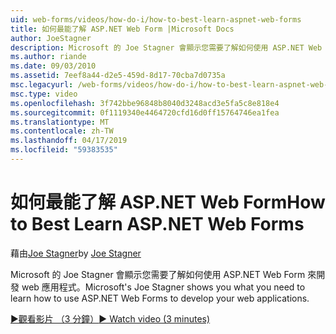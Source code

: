 ```yaml
---
uid: web-forms/videos/how-do-i/how-to-best-learn-aspnet-web-forms
title: 如何最能了解 ASP.NET Web Form |Microsoft Docs
author: JoeStagner
description: Microsoft 的 Joe Stagner 會顯示您需要了解如何使用 ASP.NET Web Form 來開發 web 應用程式。
ms.author: riande
ms.date: 09/03/2010
ms.assetid: 7eef8a44-d2e5-459d-8d17-70cba7d0735a
msc.legacyurl: /web-forms/videos/how-do-i/how-to-best-learn-aspnet-web-forms
msc.type: video
ms.openlocfilehash: 3f742bbe96848b8040d3248acd3e5fa5c8e818e4
ms.sourcegitcommit: 0f1119340e4464720cfd16d0ff15764746ea1fea
ms.translationtype: MT
ms.contentlocale: zh-TW
ms.lasthandoff: 04/17/2019
ms.locfileid: "59383535"
---
```

# <a name="how-to-best-learn-aspnet-web-forms"></a><span data-ttu-id="235a9-103">如何最能了解 ASP.NET Web Form</span><span class="sxs-lookup"><span data-stu-id="235a9-103">How to Best Learn ASP.NET Web Forms</span></span>

<span data-ttu-id="235a9-104">藉由[Joe Stagner](https://github.com/JoeStagner)</span><span class="sxs-lookup"><span data-stu-id="235a9-104">by [Joe Stagner](https://github.com/JoeStagner)</span></span>

<span data-ttu-id="235a9-105">Microsoft 的 Joe Stagner 會顯示您需要了解如何使用 ASP.NET Web Form 來開發 web 應用程式。</span><span class="sxs-lookup"><span data-stu-id="235a9-105">Microsoft's Joe Stagner shows you what you need to learn how to use ASP.NET Web Forms to develop your web applications.</span></span>

[<span data-ttu-id="235a9-106">&#9654;觀看影片 （3 分鐘）</span><span class="sxs-lookup"><span data-stu-id="235a9-106">&#9654; Watch video (3 minutes)</span></span>](https://channel9.msdn.com/Blogs/ASP-NET-Site-Videos/how-to-best-learn-aspnet-web-forms)
